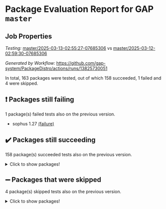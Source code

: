 # Package Evaluation Report for GAP `master`

## Job Properties

*Testing:* [master/2025-03-13-02:55:27-07685306](https://github.com/gap-system/PackageDistro/blob/data/reports/master/2025-03-13-02:55:27-07685306) vs [master/2025-03-12-02:59:30-07685306](https://github.com/gap-system/PackageDistro/blob/data/reports/master/2025-03-12-02:59:30-07685306)

*Generated by Workflow:* https://github.com/gap-system/PackageDistro/actions/runs/13825730051

In total, 163 packages were tested, out of which 158 succeeded, 1 failed and 4 were skipped.

## :exclamation: Packages still failing

1 package(s) failed tests also on the previous version.
- sophus 1.27 [(failure)](https://github.com/gap-system/PackageDistro/actions/runs/13825730051/job/38680424100)

## :heavy_check_mark: Packages still succeeding

158 package(s) succeeded tests also on the previous version.
<details><summary>Click to show packages!</summary>

- 4ti2interface 2024.11-01 [(success)](https://github.com/gap-system/PackageDistro/actions/runs/13825730051/job/38680423824)
- ace 5.6.2 [(success)](https://github.com/gap-system/PackageDistro/actions/runs/13825730051/job/38680423822)
- aclib 1.3.2 [(success)](https://github.com/gap-system/PackageDistro/actions/runs/13825730051/job/38680423830)
- agt 0.3.1 [(success)](https://github.com/gap-system/PackageDistro/actions/runs/13825730051/job/38680423828)
- alco 1.1.1 [(success)](https://github.com/gap-system/PackageDistro/actions/runs/13825730051/job/38680423835)
- alnuth 3.2.1 [(success)](https://github.com/gap-system/PackageDistro/actions/runs/13825730051/job/38680423819)
- anupq 3.3.1 [(success)](https://github.com/gap-system/PackageDistro/actions/runs/13825730051/job/38680423834)
- atlasrep 2.1.9 [(success)](https://github.com/gap-system/PackageDistro/actions/runs/13825730051/job/38680423823)
- autodoc 2023.06.19 [(success)](https://github.com/gap-system/PackageDistro/actions/runs/13825730051/job/38680423826)
- automata 1.16 [(success)](https://github.com/gap-system/PackageDistro/actions/runs/13825730051/job/38680423847)
- automgrp 1.3.3 [(success)](https://github.com/gap-system/PackageDistro/actions/runs/13825730051/job/38680423846)
- autpgrp 1.11 [(success)](https://github.com/gap-system/PackageDistro/actions/runs/13825730051/job/38680423840)
- cap 2025.02-02 [(success)](https://github.com/gap-system/PackageDistro/actions/runs/13825730051/job/38680423871)
- caratinterface 2.3.7 [(success)](https://github.com/gap-system/PackageDistro/actions/runs/13825730051/job/38680423878)
- cddinterface 2024.09.02 [(success)](https://github.com/gap-system/PackageDistro/actions/runs/13825730051/job/38680423857)
- circle 1.6.6 [(success)](https://github.com/gap-system/PackageDistro/actions/runs/13825730051/job/38680423860)
- classicpres 1.22 [(success)](https://github.com/gap-system/PackageDistro/actions/runs/13825730051/job/38680423880)
- cohomolo 1.6.11 [(success)](https://github.com/gap-system/PackageDistro/actions/runs/13825730051/job/38680423865)
- congruence 1.2.7 [(success)](https://github.com/gap-system/PackageDistro/actions/runs/13825730051/job/38680423861)
- corefreesub 0.6 [(success)](https://github.com/gap-system/PackageDistro/actions/runs/13825730051/job/38680423870)
- corelg 1.57 [(success)](https://github.com/gap-system/PackageDistro/actions/runs/13825730051/job/38680423882)
- crime 1.6 [(success)](https://github.com/gap-system/PackageDistro/actions/runs/13825730051/job/38680423859)
- crisp 1.4.6 [(success)](https://github.com/gap-system/PackageDistro/actions/runs/13825730051/job/38680423872)
- crypting 0.10.5 [(success)](https://github.com/gap-system/PackageDistro/actions/runs/13825730051/job/38680423869)
- cryst 4.1.27 [(success)](https://github.com/gap-system/PackageDistro/actions/runs/13825730051/job/38680423881)
- crystcat 1.1.10 [(success)](https://github.com/gap-system/PackageDistro/actions/runs/13825730051/job/38680423885)
- ctbllib 1.3.9 [(success)](https://github.com/gap-system/PackageDistro/actions/runs/13825730051/job/38680423873)
- cubefree 1.20 [(success)](https://github.com/gap-system/PackageDistro/actions/runs/13825730051/job/38680423916)
- curlinterface 2.4.0 [(success)](https://github.com/gap-system/PackageDistro/actions/runs/13825730051/job/38680423901)
- cvec 2.8.3 [(success)](https://github.com/gap-system/PackageDistro/actions/runs/13825730051/job/38680423904)
- datastructures 0.3.1 [(success)](https://github.com/gap-system/PackageDistro/actions/runs/13825730051/job/38680423902)
- deepthought 1.0.8 [(success)](https://github.com/gap-system/PackageDistro/actions/runs/13825730051/job/38680423906)
- design 1.8.2 [(success)](https://github.com/gap-system/PackageDistro/actions/runs/13825730051/job/38680423893)
- difsets 2.3.1 [(success)](https://github.com/gap-system/PackageDistro/actions/runs/13825730051/job/38680423898)
- digraphs 1.10.0 [(success)](https://github.com/gap-system/PackageDistro/actions/runs/13825730051/job/38680423894)
- edim 1.3.8 [(success)](https://github.com/gap-system/PackageDistro/actions/runs/13825730051/job/38680423900)
- example 4.4.0 [(success)](https://github.com/gap-system/PackageDistro/actions/runs/13825730051/job/38680423919)
- examplesforhomalg 2023.10-01 [(success)](https://github.com/gap-system/PackageDistro/actions/runs/13825730051/job/38680423920)
- factint 1.6.3 [(success)](https://github.com/gap-system/PackageDistro/actions/runs/13825730051/job/38680423962)
- ferret 1.0.14 [(success)](https://github.com/gap-system/PackageDistro/actions/runs/13825730051/job/38680423945)
- fga 1.5.0 [(success)](https://github.com/gap-system/PackageDistro/actions/runs/13825730051/job/38680423927)
- fining 1.5.6 [(success)](https://github.com/gap-system/PackageDistro/actions/runs/13825730051/job/38680423929)
- float 1.0.7 [(success)](https://github.com/gap-system/PackageDistro/actions/runs/13825730051/job/38680423908)
- format 1.4.4 [(success)](https://github.com/gap-system/PackageDistro/actions/runs/13825730051/job/38680423925)
- forms 1.2.12 [(success)](https://github.com/gap-system/PackageDistro/actions/runs/13825730051/job/38680423915)
- fplsa 1.2.6 [(success)](https://github.com/gap-system/PackageDistro/actions/runs/13825730051/job/38680423931)
- fr 2.4.13 [(success)](https://github.com/gap-system/PackageDistro/actions/runs/13825730051/job/38680423910)
- francy 2.0.3 [(success)](https://github.com/gap-system/PackageDistro/actions/runs/13825730051/job/38680423913)
- fwtree 1.3 [(success)](https://github.com/gap-system/PackageDistro/actions/runs/13825730051/job/38680423928)
- gapdoc 1.6.7 [(success)](https://github.com/gap-system/PackageDistro/actions/runs/13825730051/job/38680423912)
- gauss 2024.11-01 [(success)](https://github.com/gap-system/PackageDistro/actions/runs/13825730051/job/38680423914)
- gaussforhomalg 2024.08-01 [(success)](https://github.com/gap-system/PackageDistro/actions/runs/13825730051/job/38680423933)
- gbnp 1.1.0 [(success)](https://github.com/gap-system/PackageDistro/actions/runs/13825730051/job/38680423922)
- generalizedmorphismsforcap 2025.02-01 [(success)](https://github.com/gap-system/PackageDistro/actions/runs/13825730051/job/38680423957)
- genss 1.6.9 [(success)](https://github.com/gap-system/PackageDistro/actions/runs/13825730051/job/38680423947)
- gradedmodules 2024.12-01 [(success)](https://github.com/gap-system/PackageDistro/actions/runs/13825730051/job/38680423950)
- gradedringforhomalg 2024.07-01 [(success)](https://github.com/gap-system/PackageDistro/actions/runs/13825730051/job/38680423965)
- grape 4.9.2 [(success)](https://github.com/gap-system/PackageDistro/actions/runs/13825730051/job/38680423953)
- groupoids 1.76 [(success)](https://github.com/gap-system/PackageDistro/actions/runs/13825730051/job/38680423943)
- grpconst 2.6.5 [(success)](https://github.com/gap-system/PackageDistro/actions/runs/13825730051/job/38680423938)
- guarana 0.96.3 [(success)](https://github.com/gap-system/PackageDistro/actions/runs/13825730051/job/38680423958)
- guava 3.20 [(success)](https://github.com/gap-system/PackageDistro/actions/runs/13825730051/job/38680423954)
- hap 1.66 [(success)](https://github.com/gap-system/PackageDistro/actions/runs/13825730051/job/38680423936)
- hapcryst 0.1.15 [(success)](https://github.com/gap-system/PackageDistro/actions/runs/13825730051/job/38680423956)
- hecke 1.5.4 [(success)](https://github.com/gap-system/PackageDistro/actions/runs/13825730051/job/38680423955)
- help 4.0 [(success)](https://github.com/gap-system/PackageDistro/actions/runs/13825730051/job/38680423949)
- homalg 2024.01-01 [(success)](https://github.com/gap-system/PackageDistro/actions/runs/13825730051/job/38680423982)
- homalgtocas 2023.11-01 [(success)](https://github.com/gap-system/PackageDistro/actions/runs/13825730051/job/38680423973)
- ibnp 0.15 [(success)](https://github.com/gap-system/PackageDistro/actions/runs/13825730051/job/38680423963)
- idrel 2.48 [(success)](https://github.com/gap-system/PackageDistro/actions/runs/13825730051/job/38680423961)
- images 1.3.3 [(success)](https://github.com/gap-system/PackageDistro/actions/runs/13825730051/job/38680423968)
- intpic 0.4.0 [(success)](https://github.com/gap-system/PackageDistro/actions/runs/13825730051/job/38680423981)
- io 4.9.1 [(success)](https://github.com/gap-system/PackageDistro/actions/runs/13825730051/job/38680423976)
- io_forhomalg 2023.02-04 [(success)](https://github.com/gap-system/PackageDistro/actions/runs/13825730051/job/38680423990)
- irredsol 1.4.4 [(success)](https://github.com/gap-system/PackageDistro/actions/runs/13825730051/job/38680423978)
- json 2.2.2 [(success)](https://github.com/gap-system/PackageDistro/actions/runs/13825730051/job/38680423983)
- jupyterkernel 1.5.1 [(success)](https://github.com/gap-system/PackageDistro/actions/runs/13825730051/job/38680423987)
- jupyterviz 1.5.6 [(success)](https://github.com/gap-system/PackageDistro/actions/runs/13825730051/job/38680423970)
- kan 1.37 [(success)](https://github.com/gap-system/PackageDistro/actions/runs/13825730051/job/38680423977)
- kbmag 1.5.11 [(success)](https://github.com/gap-system/PackageDistro/actions/runs/13825730051/job/38680423992)
- laguna 3.9.7 [(success)](https://github.com/gap-system/PackageDistro/actions/runs/13825730051/job/38680423984)
- liealgdb 2.2.1 [(success)](https://github.com/gap-system/PackageDistro/actions/runs/13825730051/job/38680423988)
- liepring 2.9.1 [(success)](https://github.com/gap-system/PackageDistro/actions/runs/13825730051/job/38680424025)
- liering 2.4.2 [(success)](https://github.com/gap-system/PackageDistro/actions/runs/13825730051/job/38680424026)
- linearalgebraforcap 2025.02-01 [(success)](https://github.com/gap-system/PackageDistro/actions/runs/13825730051/job/38680424004)
- lins 0.9 [(success)](https://github.com/gap-system/PackageDistro/actions/runs/13825730051/job/38680424006)
- localizeringforhomalg 2023.10-01 [(success)](https://github.com/gap-system/PackageDistro/actions/runs/13825730051/job/38680423993)
- loops 3.4.4 [(success)](https://github.com/gap-system/PackageDistro/actions/runs/13825730051/job/38680423994)
- lpres 1.1.1 [(success)](https://github.com/gap-system/PackageDistro/actions/runs/13825730051/job/38680423989)
- majoranaalgebras 1.5.2 [(success)](https://github.com/gap-system/PackageDistro/actions/runs/13825730051/job/38680424014)
- mapclass 1.4.6 [(success)](https://github.com/gap-system/PackageDistro/actions/runs/13825730051/job/38680424012)
- matgrp 0.71 [(success)](https://github.com/gap-system/PackageDistro/actions/runs/13825730051/job/38680424003)
- matricesforhomalg 2024.11-02 [(success)](https://github.com/gap-system/PackageDistro/actions/runs/13825730051/job/38680423997)
- modisom 3.0.0 [(success)](https://github.com/gap-system/PackageDistro/actions/runs/13825730051/job/38680424017)
- modulepresentationsforcap 2024.09-02 [(success)](https://github.com/gap-system/PackageDistro/actions/runs/13825730051/job/38680424007)
- modules 2024.12-01 [(success)](https://github.com/gap-system/PackageDistro/actions/runs/13825730051/job/38680424016)
- monoidalcategories 2025.01-02 [(success)](https://github.com/gap-system/PackageDistro/actions/runs/13825730051/job/38680424018)
- nconvex 2024.12-01 [(success)](https://github.com/gap-system/PackageDistro/actions/runs/13825730051/job/38680424027)
- nilmat 1.4.2 [(success)](https://github.com/gap-system/PackageDistro/actions/runs/13825730051/job/38680424008)
- nock 1.5 [(success)](https://github.com/gap-system/PackageDistro/actions/runs/13825730051/job/38680424015)
- normalizinterface 1.3.7 [(success)](https://github.com/gap-system/PackageDistro/actions/runs/13825730051/job/38680424013)
- nq 2.5.11 [(success)](https://github.com/gap-system/PackageDistro/actions/runs/13825730051/job/38680424033)
- numericalsgps 1.4.0 [(success)](https://github.com/gap-system/PackageDistro/actions/runs/13825730051/job/38680424023)
- openmath 11.5.3 [(success)](https://github.com/gap-system/PackageDistro/actions/runs/13825730051/job/38680424031)
- orb 5.0.0 [(success)](https://github.com/gap-system/PackageDistro/actions/runs/13825730051/job/38680424063)
- packagemanager 1.6.1 [(success)](https://github.com/gap-system/PackageDistro/actions/runs/13825730051/job/38680424024)
- patternclass 2.4.5 [(success)](https://github.com/gap-system/PackageDistro/actions/runs/13825730051/job/38680424035)
- permut 2.0.5 [(success)](https://github.com/gap-system/PackageDistro/actions/runs/13825730051/job/38680424068)
- polenta 1.3.10 [(success)](https://github.com/gap-system/PackageDistro/actions/runs/13825730051/job/38680424032)
- polymaking 0.8.7 [(success)](https://github.com/gap-system/PackageDistro/actions/runs/13825730051/job/38680424039)
- primgrp 3.4.4 [(success)](https://github.com/gap-system/PackageDistro/actions/runs/13825730051/job/38680424057)
- profiling 2.6.0 [(success)](https://github.com/gap-system/PackageDistro/actions/runs/13825730051/job/38680424049)
- qdistrnd 0.9.5 [(success)](https://github.com/gap-system/PackageDistro/actions/runs/13825730051/job/38680424052)
- qpa 1.35 [(success)](https://github.com/gap-system/PackageDistro/actions/runs/13825730051/job/38680424059)
- quagroup 1.8.4 [(success)](https://github.com/gap-system/PackageDistro/actions/runs/13825730051/job/38680424040)
- radiroot 2.9 [(success)](https://github.com/gap-system/PackageDistro/actions/runs/13825730051/job/38680424041)
- rcwa 4.7.1 [(success)](https://github.com/gap-system/PackageDistro/actions/runs/13825730051/job/38680424037)
- rds 1.8 [(success)](https://github.com/gap-system/PackageDistro/actions/runs/13825730051/job/38680424042)
- recog 1.4.4 [(success)](https://github.com/gap-system/PackageDistro/actions/runs/13825730051/job/38680424048)
- repndecomp 1.3.0 [(success)](https://github.com/gap-system/PackageDistro/actions/runs/13825730051/job/38680424064)
- repsn 3.1.2 [(success)](https://github.com/gap-system/PackageDistro/actions/runs/13825730051/job/38680424053)
- resclasses 4.7.3 [(success)](https://github.com/gap-system/PackageDistro/actions/runs/13825730051/job/38680424054)
- ringsforhomalg 2024.11-02 [(success)](https://github.com/gap-system/PackageDistro/actions/runs/13825730051/job/38680424044)
- sco 2023.08-01 [(success)](https://github.com/gap-system/PackageDistro/actions/runs/13825730051/job/38680424047)
- scscp 2.4.3 [(success)](https://github.com/gap-system/PackageDistro/actions/runs/13825730051/job/38680424051)
- semigroups 5.5.0 [(success)](https://github.com/gap-system/PackageDistro/actions/runs/13825730051/job/38680424043)
- sglppow 2.4 [(success)](https://github.com/gap-system/PackageDistro/actions/runs/13825730051/job/38680424062)
- sgpviz 0.999.6 [(success)](https://github.com/gap-system/PackageDistro/actions/runs/13825730051/job/38680424074)
- simpcomp 2.1.14 [(success)](https://github.com/gap-system/PackageDistro/actions/runs/13825730051/job/38680424065)
- singular 2024.06.03 [(success)](https://github.com/gap-system/PackageDistro/actions/runs/13825730051/job/38680424077)
- sl2reps 1.1 [(success)](https://github.com/gap-system/PackageDistro/actions/runs/13825730051/job/38680424055)
- sla 1.6.2 [(success)](https://github.com/gap-system/PackageDistro/actions/runs/13825730051/job/38680424073)
- smallantimagmas 0.3.0 [(success)](https://github.com/gap-system/PackageDistro/actions/runs/13825730051/job/38680424071)
- smallgrp 1.5.4 [(success)](https://github.com/gap-system/PackageDistro/actions/runs/13825730051/job/38680424076)
- smallsemi 0.7.2 [(success)](https://github.com/gap-system/PackageDistro/actions/runs/13825730051/job/38680424070)
- sonata 2.9.6 [(success)](https://github.com/gap-system/PackageDistro/actions/runs/13825730051/job/38680424084)
- sotgrps 1.3 [(success)](https://github.com/gap-system/PackageDistro/actions/runs/13825730051/job/38680424085)
- spinsym 1.5.2 [(success)](https://github.com/gap-system/PackageDistro/actions/runs/13825730051/job/38680424075)
- standardff 1.0 [(success)](https://github.com/gap-system/PackageDistro/actions/runs/13825730051/job/38680424080)
- symbcompcc 1.3.2 [(success)](https://github.com/gap-system/PackageDistro/actions/runs/13825730051/job/38680424109)
- thelma 1.3 [(success)](https://github.com/gap-system/PackageDistro/actions/runs/13825730051/job/38680424093)
- tomlib 1.2.11 [(success)](https://github.com/gap-system/PackageDistro/actions/runs/13825730051/job/38680424092)
- toolsforhomalg 2024.09-01 [(success)](https://github.com/gap-system/PackageDistro/actions/runs/13825730051/job/38680424090)
- toric 1.9.6 [(success)](https://github.com/gap-system/PackageDistro/actions/runs/13825730051/job/38680424082)
- transgrp 3.6.5 [(success)](https://github.com/gap-system/PackageDistro/actions/runs/13825730051/job/38680424103)
- typeset 1.2.2 [(success)](https://github.com/gap-system/PackageDistro/actions/runs/13825730051/job/38680424144)
- ugaly 4.1.3 [(success)](https://github.com/gap-system/PackageDistro/actions/runs/13825730051/job/38680424086)
- unipot 1.6 [(success)](https://github.com/gap-system/PackageDistro/actions/runs/13825730051/job/38680424102)
- unitlib 4.2.0 [(success)](https://github.com/gap-system/PackageDistro/actions/runs/13825730051/job/38680424104)
- utils 0.85 [(success)](https://github.com/gap-system/PackageDistro/actions/runs/13825730051/job/38680424122)
- uuid 0.7 [(success)](https://github.com/gap-system/PackageDistro/actions/runs/13825730051/job/38680424094)
- walrus 0.9991 [(success)](https://github.com/gap-system/PackageDistro/actions/runs/13825730051/job/38680424148)
- wedderga 4.10.5 [(success)](https://github.com/gap-system/PackageDistro/actions/runs/13825730051/job/38680424112)
- wpe 0.8 [(success)](https://github.com/gap-system/PackageDistro/actions/runs/13825730051/job/38680424120)
- xmod 2.92 [(success)](https://github.com/gap-system/PackageDistro/actions/runs/13825730051/job/38680424107)
- xmodalg 1.23 [(success)](https://github.com/gap-system/PackageDistro/actions/runs/13825730051/job/38680424140)
- yangbaxter 0.10.6 [(success)](https://github.com/gap-system/PackageDistro/actions/runs/13825730051/job/38680424139)
- zeromqinterface 0.16 [(success)](https://github.com/gap-system/PackageDistro/actions/runs/13825730051/job/38680424131)
</details>

## :heavy_minus_sign: Packages that were skipped

4 package(s) skipped tests also on the previous version.
<details><summary>Click to show packages!</summary>

- browse 1.8.21 [(skipped)](https://github.com/gap-system/PackageDistro/actions/runs/13825730051/job/38680182331)
- itc 1.5.1 [(skipped)](https://github.com/gap-system/PackageDistro/actions/runs/13825730051/job/38680182331)
- polycyclic 2.16 [(skipped)](https://github.com/gap-system/PackageDistro/actions/runs/13825730051/job/38680182331)
- xgap 4.32 [(skipped)](https://github.com/gap-system/PackageDistro/actions/runs/13825730051/job/38680182331)
</details>

